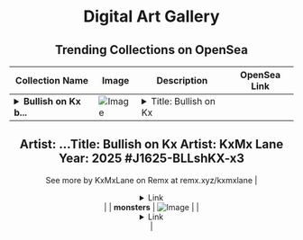 <div align="center">

# Digital Art Gallery

## Trending Collections on OpenSea

| Collection Name                       | Image                                                                                     | Description                       | OpenSea Link                                                                                          |
|---------------------------------------|-------------------------------------------------------------------------------------------|-----------------------------------|--------------------------------------------------------------------------------------------------------|
| **<details><summary>Bullish on Kx b...</summary>Bullish on Kx by KxMx Lane</details>** | ![Image](https://i.seadn.io/s/raw/files/a473af4c3bf321e3ada23cda0f9d6a96.png?w=500&auto=format?w=200&auto=format) | <details><summary>Title: Bullish on Kx 
Artist: ...</summary>Title: Bullish on Kx 
Artist: KxMx Lane             
Year: 2025
#J1625-BLLshKX-x3
--
See more by KxMxLane on Remx at remx.xyz/kxmxlane</details> | <details><summary>Link</summary>[Bullish on Kx by KxMx Lane](https://opensea.io/collection/bullish-on-kx-by-kxmx-lane)</details> |
| **monsters** | ![Image](https://i.seadn.io/s/raw/files/ba8ba79156a0bf37a36a028711cd35e3.jpg?w=500&auto=format?w=200&auto=format) |  | <details><summary>Link</summary>[monsters](https://opensea.io/collection/monsters-189)</details> |

</div>